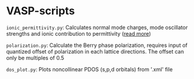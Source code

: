 # VASP-scripts

`ionic_permittivity.py`: Calculates normal mode charges, mode oscillator strengths and ionic contribution to permittivity ([read more](https://seongjoojung.github.io/posts/nmc-mos-icd/))

`polarization.py`: Calculate the Berry phase polarization, requires input of quantized offset of polarization in each lattice directions. The offset can only be multiples of 0.5

`dos_plot.py`: Plots noncollinear PDOS (s,p,d orbitals) from '.xml' file
